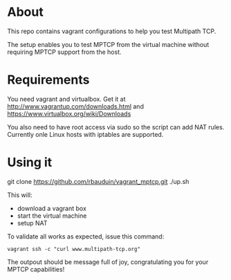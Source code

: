 About
=====
This repo contains vagrant configurations to help you test Multipath TCP.

The setup enables you to test MPTCP from the virtual machine without requiring MPTCP 
support from the host.

Requirements
============
You need vagrant and virtualbox. Get it at http://www.vagrantup.com/downloads.html
and https://www.virtualbox.org/wiki/Downloads

You also need to have root access via sudo so the script can add NAT rules.
Currently onle Linux hosts with iptables are supported.

Using it
========

git clone https://github.com/rbauduin/vagrant_mptcp.git
./up.sh

This will:

  * download a vagrant box
  * start the virtual machine
  * setup NAT

To validate all works as expected, issue this command:

    vagrant ssh -c "curl www.multipath-tcp.org"

The outpout should be message full of joy, congratulating you for your MPTCP capabilities!
  